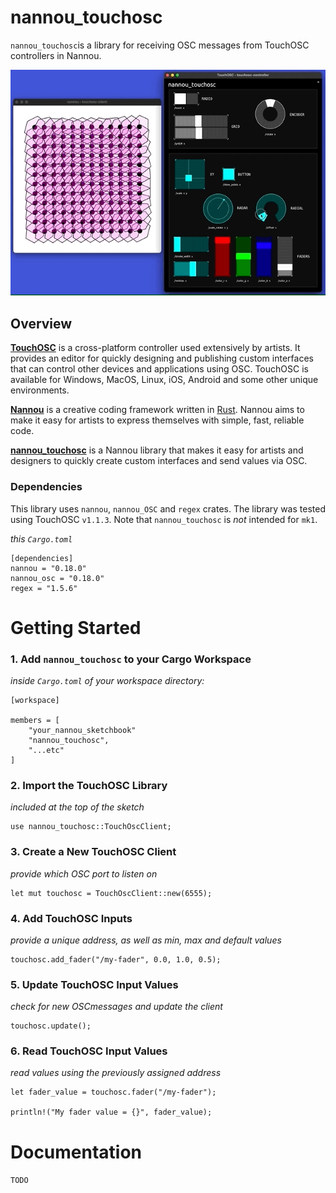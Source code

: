 # nannou_touchosc

`nannou_touchosc`is a library for receiving OSC messages from TouchOSC controllers in Nannou.

<img width="640" alt="readme-git-flow" src="example/images/nannou_touchosc.gif">

## Overview

**<a href="https://hexler.net/touchosc" target="_blank">TouchOSC</a>** is a cross-platform controller used extensively by artists.
It provides an editor for quickly designing and publishing custom  interfaces that can control other devices and applications using OSC. TouchOSC is available for Windows, MacOS, Linux, iOS, Android and some other unique environments. 

**<a href="https://nannou.cc/" target="_blank">Nannou</a>** is a creative coding framework written in [Rust](https://www.rust-lang.org/). Nannou aims to make it easy for artists to express themselves with simple, fast, reliable code. 

**[nannou_touchosc](#)** is a Nannou library that makes it easy for artists and designers to quickly create custom interfaces and send values via OSC. 

### Dependencies

This library uses `nannou`, `nannou_OSC` and `regex` crates. The library was tested using TouchOSC `v1.1.3`. Note that `nannou_touchosc` is *not* intended for `mk1`.

*this `Cargo.toml`*
```
[dependencies]
nannou = "0.18.0"
nannou_osc = "0.18.0"
regex = "1.5.6"
```

# Getting Started

### 1. Add `nannou_touchosc` to your Cargo Workspace

*inside `Cargo.toml` of your workspace directory:*

```
[workspace]

members = [
    "your_nannou_sketchbook"
    "nannou_touchosc",
    "...etc"
]
```

### 2. Import the TouchOSC Library

*included at the top of the sketch*

```
use nannou_touchosc::TouchOscClient;
```

### 3. Create a New TouchOSC Client

*provide which OSC port to listen on*

```
let mut touchosc = TouchOscClient::new(6555);
```

### 4. Add TouchOSC Inputs

*provide a unique address, as well as min, max and default values*
```
touchosc.add_fader("/my-fader", 0.0, 1.0, 0.5);
```

### 5. Update TouchOSC Input Values

*check for new OSCmessages and update the client*
```
touchosc.update();
```

### 6. Read TouchOSC Input Values

*read values using the previously assigned address*
```
let fader_value = touchosc.fader("/my-fader");

println!("My fader value = {}", fader_value);
```

# Documentation

`TODO`